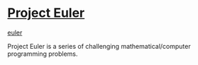 # [Project Euler](https://projecteuler.net)

[euler](https://upload.wikimedia.org/wikipedia/commons/thumb/d/d7/Leonhard_Euler.jpg/220px-Leonhard_Euler.jpg)

Project Euler is a series of challenging mathematical/computer programming problems.
